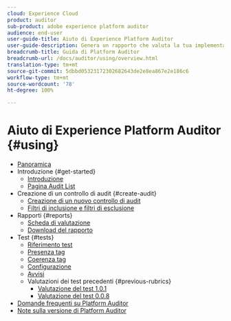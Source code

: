 ```yaml
---
cloud: Experience Cloud
product: auditor
sub-product: adobe experience platform auditor
audience: end-user
user-guide-title: Aiuto di Experience Platform Auditor
user-guide-description: Genera un rapporto che valuta la tua implementazione di Adobe Experience Cloud e include indicazioni su come migliorarla.
breadcrumb-title: Guida di Platform Auditor
breadcrumb-url: /docs/auditor/using/overview.html
translation-type: tm+mt
source-git-commit: 5dbbd05323172302682643de2e8ea867e2e186c6
workflow-type: tm+mt
source-wordcount: '78'
ht-degree: 100%

---
```



# Aiuto di Experience Platform Auditor {#using}

+ [Panoramica](overview.md)
+ Introduzione {#get-started}
   + [Introduzione](get-started/getting-started.md)
   + [Pagina Audit List](get-started/audit-list.md)
+ Creazione di un controllo di audit {#create-audit}
   + [Creazione di un nuovo controllo di audit](create-audit/create-new-audit.md)
   + [Filtri di inclusione e filtri di esclusione](create-audit/filters.md)
+ Rapporti {#reports}
   + [Scheda di valutazione](reports/scorecard.md)
   + [Download del rapporto](reports/download-report.md)
+ Test {#tests}
   + [Riferimento test](tests/test-reference.md)
   + [Presenza tag](tests/test-ref-presence.md)
   + [Coerenza tag](tests/test-ref-consistency.md)
   + [Configurazione](tests/test-ref-cfg.md)
   + [Avvisi](tests/test-ref-alerts.md)
   + Valutazioni dei test precedenti {#previous-rubrics}
      + [Valutazione del test 1.0.1](tests/previous-rubrics/test-rubric1-0-1.md)
      + [Valutazione del test 0.0.8](tests/previous-rubrics/test-rubric1-0.md)
+ [Domande frequenti su Platform Auditor](auditor-faq.md)
+ [Note sulla versione di Platform Auditor](release-notes.md)
